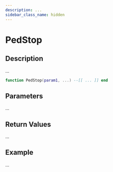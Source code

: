 ```yaml
---
description: ...
sidebar_class_name: hidden
---
```


# PedStop

## Description

...

```lua
function PedStop(param1, ...) --[[ ... ]] end
```

## Parameters

...

## Return Values

...

## Example

...

